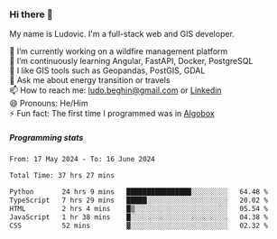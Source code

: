### Hi there 👋

My name is Ludovic. I'm a full-stack web and GIS developer.

 🔭 I’m currently working on a wildfire management platform<br/>
 🌱 I’m continuously learning Angular, FastAPI, Docker, PostgreSQL<br/>
 👯 I like GIS tools such as Geopandas, PostGIS, GDAL<br/>
 💬 Ask me about energy transition or travels<br/>
 📫 How to reach me: ludo.beghin@gmail.com or [Linkedin](https://www.linkedin.com/in/ludovic-beghin/)<br/>
 😄 Pronouns: He/Him<br/>
 ⚡ Fun fact: The first time I programmed was in [Algobox](https://fr.wikipedia.org/wiki/Algobox)<br/>

##### Programming stats
<!--START_SECTION:waka-->

```txt
From: 17 May 2024 - To: 16 June 2024

Total Time: 37 hrs 27 mins

Python       24 hrs 9 mins   ████████████████░░░░░░░░░   64.48 %
TypeScript   7 hrs 29 mins   █████░░░░░░░░░░░░░░░░░░░░   20.02 %
HTML         2 hrs 4 mins    █▒░░░░░░░░░░░░░░░░░░░░░░░   05.54 %
JavaScript   1 hr 38 mins    █░░░░░░░░░░░░░░░░░░░░░░░░   04.38 %
CSS          52 mins         ▓░░░░░░░░░░░░░░░░░░░░░░░░   02.32 %
```

<!--END_SECTION:waka-->
